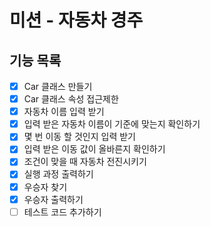 # 미션 - 자동차 경주

## 기능 목록
- [x] Car 클래스 만들기
- [x] Car 클래스 속성 접근제한
- [x] 자동차 이름 입력 받기
- [x] 입력 받은 자동차 이름이 기준에 맞는지 확인하기
- [x] 몇 번 이동 할 것인지 입력 받기
- [x] 입력 받은 이동 값이 올바른지 확인하기
- [x] 조건이 맞을 때 자동차 전진시키기
- [x] 실행 과정 출력하기
- [x] 우승자 찾기
- [x] 우승자 출력하기
- [ ] 테스트 코드 추가하기